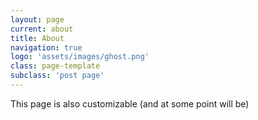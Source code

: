 ```yaml
---
layout: page
current: about
title: About
navigation: true
logo: 'assets/images/ghost.png'
class: page-template
subclass: 'post page'
---
```


This page is also customizable (and at some point will be)
